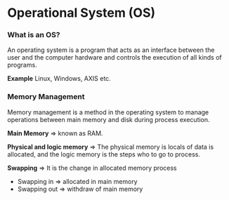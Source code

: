 # Operational System (OS)

### What is an OS?

An operating system is a program that acts as an interface between the user and the computer hardware and controls the execution of all kinds of programs.

**Example** Linux, Windows, AXIS etc.

### Memory Management

Memory management is a method in the operating system to manage operations between main memory and disk during process execution.

**Main Memory** ⇒ known as RAM.

**Physical and logic memory** ⇒ The physical memory is locals of data is allocated, and the logic memory is the steps who to go to process.

**Swapping** ⇒ It is the change in allocated memory process

- Swapping in ⇒ allocated in main memory
- Swapping out ⇒ withdraw of main memory
